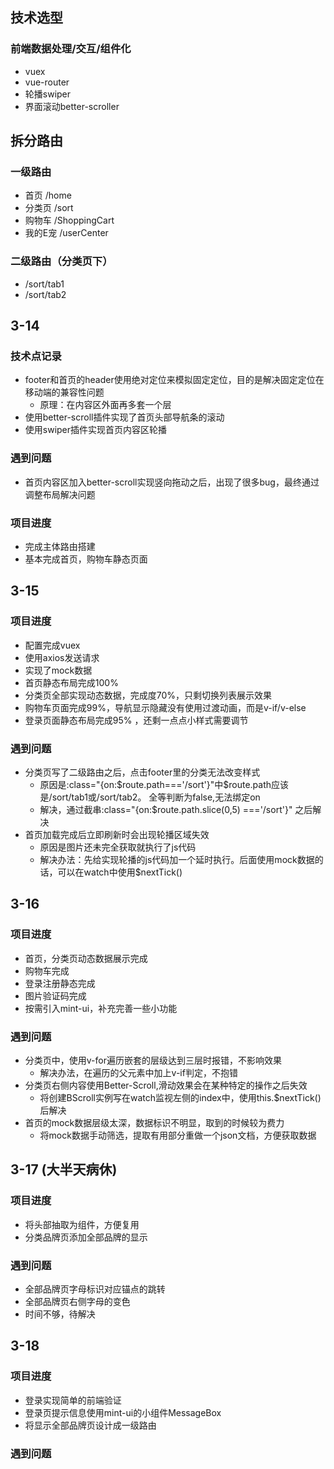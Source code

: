 ## 技术选型
### 前端数据处理/交互/组件化
- vuex
- vue-router
- 轮播swiper
- 界面滚动better-scroller

## 拆分路由
### 一级路由
- 首页 /home
- 分类页 /sort
- 购物车 /ShoppingCart
- 我的E宠 /userCenter
### 二级路由（分类页下）
- /sort/tab1
- /sort/tab2

## 3-14
### 技术点记录
- footer和首页的header使用绝对定位来模拟固定定位，目的是解决固定定位在移动端的兼容性问题
	- 原理：在内容区外面再多套一个层
- 使用better-scroll插件实现了首页头部导航条的滚动
- 使用swiper插件实现首页内容区轮播

### 遇到问题
- 首页内容区加入better-scroll实现竖向拖动之后，出现了很多bug，最终通过调整布局解决问题

### 项目进度
- 完成主体路由搭建
- 基本完成首页，购物车静态页面

## 3-15
### 项目进度
- 配置完成vuex
- 使用axios发送请求
- 实现了mock数据
- 首页静态布局完成100%
- 分类页全部实现动态数据，完成度70%，只剩切换列表展示效果
- 购物车页面完成99%，导航显示隐藏没有使用过渡动画，而是v-if/v-else
- 登录页面静态布局完成95% ，还剩一点点小样式需要调节

### 遇到问题
- 分类页写了二级路由之后，点击footer里的分类无法改变样式
  - 原因是:class="{on:$route.path==='/sort'}"中$route.path应该是/sort/tab1或/sort/tab2。
    全等判断为false,无法绑定on
  - 解决，通过截串:class="{on:$route.path.slice(0,5) ==='/sort'}" 之后解决 
- 首页加载完成后立即刷新时会出现轮播区域失效
    - 原因是图片还未完全获取就执行了js代码
    - 解决办法：先给实现轮播的js代码加一个延时执行。后面使用mock数据的话，可以在watch中使用$nextTick()

## 3-16
### 项目进度
- 首页，分类页动态数据展示完成
- 购物车完成
- 登录注册静态完成
- 图片验证码完成
- 按需引入mint-ui，补充完善一些小功能

### 遇到问题
- 分类页中，使用v-for遍历嵌套的层级达到三层时报错，不影响效果
  - 解决办法，在遍历的父元素中加上v-if判定，不抱错
- 分类页右侧内容使用Better-Scroll,滑动效果会在某种特定的操作之后失效
  - 将创建BScroll实例写在watch监视左侧的index中，使用this.$nextTick()后解决
- 首页的mock数据层级太深，数据标识不明显，取到的时候较为费力
  - 将mock数据手动筛选，提取有用部分重做一个json文档，方便获取数据
 
## 3-17 (大半天病休)
### 项目进度
- 将头部抽取为组件，方便复用
- 分类品牌页添加全部品牌的显示

### 遇到问题
- 全部品牌页字母标识对应锚点的跳转
- 全部品牌页右侧字母的变色
- 时间不够，待解决

## 3-18
### 项目进度
- 登录实现简单的前端验证
- 登录页提示信息使用mint-ui的小组件MessageBox
- 将显示全部品牌页设计成一级路由

### 遇到问题
